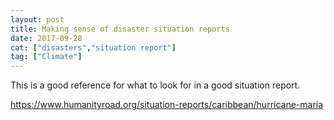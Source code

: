 ```yaml
---
layout: post
title: Making sense of disaster situation reports
date: 2017-09-28
cat: ["disasters","situation report"]
tag: ["Climate"]
---
```


This is a good reference for what to look for in a good situation report.

https://www.humanityroad.org/situation-reports/caribbean/hurricane-maria